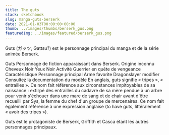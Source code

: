 ```yaml
---
title: The guts
stack: sketchbook
slug: manga-guts-berserk
date: 2021-01-03T00:00:00+00:00
thumb: ../images/thumbs/berserk_gus.png
featuredImg: ../images/featured/berserk_gus.png
---
```


Guts (ガッツ, Gattsu?) est le personnage principal du manga et de la série animée Berserk.

Guts
Personnage de fiction apparaissant dans
Berserk.
Origine	inconnu
Cheveux	Noir
Yeux	Noir
Activité	Guerrier en quête de vengeance
Caractéristique	Personnage principal
Arme favorite	Dragonslayer
modifier Consultez la documentation du modèle
En anglais, guts signifie « tripes », « entrailles ». Ce nom fait référence aux circonstances impitoyables de sa naissance : extirpé des entrailles du cadavre de sa mère pendue à un arbre pour venir s'échouer dans une mare de sang et de chair avant d'être recueilli par Sys, la femme du chef d'un groupe de mercenaires. Ce nom fait également référence à une expression anglaise (to have guts, littéralement « avoir des tripes »).

Guts est le protagoniste de Berserk, Griffith et Casca étant les autres personnages principaux.